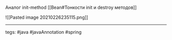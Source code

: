 Аналог init-method [[Bean#Тонкости init и destroy методов]]

![[Pasted image 20210226235115.png]]

---
tegs: #java #javaAnnotation #spring 